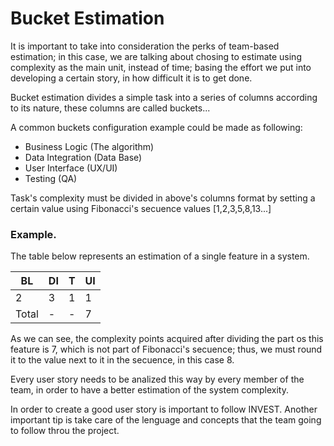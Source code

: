 # Bucket Estimation

  It is important to take into consideration the perks of team-based estimation; in this case, we are talking about chosing to estimate using complexity as the main unit, instead of time; basing the effort we put into developing a certain story, in how difficult it is to get done.

  Bucket estimation divides a simple task into a series of columns according to its nature, these columns are called buckets...

  A common buckets configuration example could be made as following:

  - Business Logic (The algorithm)
  - Data Integration (Data Base)
  - User Interface (UX/UI)
  - Testing (QA)
 
  Task's complexity must be divided in above's columns format by setting a certain value using Fibonacci's secuence values [1,2,3,5,8,13...]

### Example.

The table below represents an estimation of a single feature in a system.

| BL | DI | T | UI |
| ------ | ------ | ------ | ------ |
| 2 | 3 | 1 | 1 |
| Total | - | - | 7 |

  As we can see, the complexity points acquired after dividing the part os this feature is 7, which is not part of Fibonacci's secuence; thus, we must round it to the value next to it in the secuence, in this case 8.

  Every user story needs to be analized this way by every member of the team, in order to have a better estimation of the system complexity.

  In order to create a good user story is important to follow INVEST. Another important tip is take care of the lenguage and concepts that the team going to follow throu the project.
